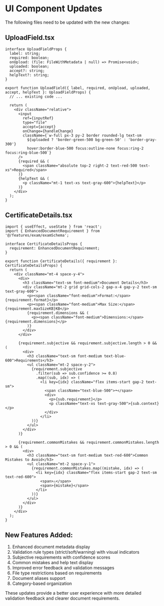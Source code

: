 # UI Component Updates

The following files need to be updated with the new changes:

## UploadField.tsx
```tsx
interface UploadFieldProps {
  label: string;
  required: boolean;
  onUpload: (file: FileWithMetadata | null) => Promise<void>;
  uploaded: boolean;
  accept?: string;
  helpText?: string;
}

export function UploadField({ label, required, onUpload, uploaded, accept, helpText }: UploadFieldProps) {
  // ... existing code ...

  return (
    <div className="relative">
      <input
        ref={inputRef}
        type="file"
        accept={accept}
        onChange={handleChange}
        className={`w-full px-3 py-2 border rounded-lg text-sm 
          ${uploaded ? 'border-green-500 bg-green-50' : 'border-gray-300'}
          hover:border-blue-500 focus:outline-none focus:ring-2 focus:ring-blue-500`}
      />
      {required && (
        <span className="absolute top-2 right-2 text-red-500 text-xs">Required</span>
      )}
      {helpText && (
        <p className="mt-1 text-xs text-gray-600">{helpText}</p>
      )}
    </div>
  );
}
```

## CertificateDetails.tsx
```tsx
import { useEffect, useState } from 'react';
import { EnhancedDocumentRequirement } from '@/features/exam/examSchema';

interface CertificateDetailsProps {
  requirement: EnhancedDocumentRequirement;
}

export function CertificateDetails({ requirement }: CertificateDetailsProps) {
  return (
    <div className="mt-4 space-y-4">
      <div>
        <h3 className="text-sm font-medium">Document Details</h3>
        <div className="mt-2 grid grid-cols-2 gap-x-4 gap-y-2 text-sm text-gray-600">
          <p><span className="font-medium">Format:</span> {requirement.format}</p>
          <p><span className="font-medium">Max Size:</span> {requirement.maxSizeKB}KB</p>
          {requirement.dimensions && (
            <p><span className="font-medium">Dimensions:</span> {requirement.dimensions}</p>
          )}
        </div>
      </div>

      {requirement.subjective && requirement.subjective.length > 0 && (
        <div>
          <h3 className="text-sm font-medium text-blue-600">Requirements</h3>
          <ul className="mt-2 space-y-2">
            {requirement.subjective
              .filter(sub => sub.confidence >= 0.8)
              .map((sub, idx) => (
                <li key={idx} className="flex items-start gap-2 text-sm">
                  <span className="text-blue-500">•</span>
                  <div>
                    <p>{sub.requirement}</p>
                    <p className="text-xs text-gray-500">{sub.context}</p>
                  </div>
                </li>
            ))}
          </ul>
        </div>
      )}

      {requirement.commonMistakes && requirement.commonMistakes.length > 0 && (
        <div>
          <h3 className="text-sm font-medium text-red-600">Common Mistakes to Avoid</h3>
          <ul className="mt-2 space-y-1">
            {requirement.commonMistakes.map((mistake, idx) => (
              <li key={idx} className="flex items-start gap-2 text-sm text-red-600">
                <span>⚠️</span>
                <span>{mistake}</span>
              </li>
            ))}
          </ul>
        </div>
      )}
    </div>
  );
}
```

## New Features Added:
1. Enhanced document metadata display
2. Validation rule types (strict/soft/warning) with visual indicators
3. Subjective requirements with confidence scores
4. Common mistakes and help text display
5. Improved error feedback and validation messages
6. File type restrictions based on requirements
7. Document aliases support
8. Category-based organization

These updates provide a better user experience with more detailed validation feedback and clearer document requirements.